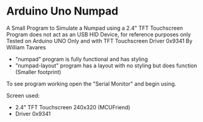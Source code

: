 # Arduino Uno Numpad
A Small Program to Simulate a Numpad using a 2.4" TFT Touchscreen
Program does not act as an USB HID Device, for reference purposes only
Tested on Arduino UNO Only and with TFT Touchscreen Driver 0x9341
By William Tavares

- "numpad" program is fully functional and has styling
- "numpad-layout" program has a layout with no styling but does function (Smaller footprint)

To see program working open the "Serial Monitor" and begin using.

Screen used:
- 2.4" TFT Touchscreen 240x320 (MCUFriend)
- Driver 0x9341
